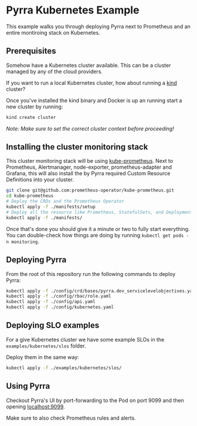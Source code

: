 # Pyrra Kubernetes Example

This example walks you through deploying Pyrra next to Prometheus and an entire montiroing stack on Kubernetes.

## Prerequisites

Somehow have a Kubernetes cluster available. This can be a cluster managed by any of the cloud providers.

If you want to run a local Kubernetes cluster, how about running a [kind](https://kind.sigs.k8s.io/) cluster?

Once you've installed the kind binary and Docker is up an running start a new cluster by running:

```bash
kind create cluster
```

_Note: Make sure to set the correct cluster context before proceeding!_

## Installing the cluster monitoring stack

This cluster monitoring stack will be using [kube-prometheus](https://github.com/prometheus-operator/kube-prometheus).
Next to Prometheus, Alertmanager, node-exporter, prometheus-adapter and Grafana, this will also install the by Pyrra required Custom Resource Definitions into your cluster.

```bash
git clone git@github.com:prometheus-operator/kube-prometheus.git
cd kube-prometheus
# Deploy the CRDs and the Prometheus Operator
kubectl apply -f ./manifests/setup
# Deploy all the resource like Prometheus, StatefulSets, and Deployments.
kubectl apply -f ./manifests/
```

Once that's done you should give it a minute or two to fully start everything.   
You can double-check how things are doing by running `kubectl get pods -n monitoring`.

## Deploying Pyrra

From the root of this repository run the following commands to deploy Pyrra:

```bash
kubectl apply -f ./config/crd/bases/pyrra.dev_servicelevelobjectives.yaml
kubectl apply -f ./config/rbac/role.yaml
kubectl apply -f ./config/api.yaml
kubectl apply -f ./config/kubernetes.yaml
```

## Deploying SLO examples

For a give Kubernetes cluster we have some example SLOs in the `examples/kubernetes/slos` folder.

Deploy them in the same way:
```bash
kubectl apply -f ./examples/kubernetes/slos/
```

## Using Pyrra

Checkout Pyrra's UI by port-forwarding to the Pod on port 9099 and then opening [localhost:9099](http://localhost:9099).

Make sure to also check Prometheus rules and alerts.
